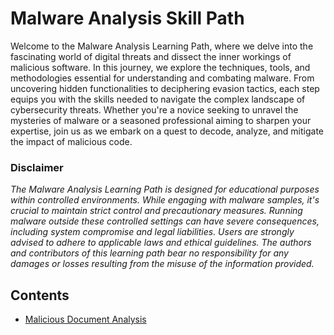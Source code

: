 # Malware Analysis Skill Path

Welcome to the Malware Analysis Learning Path, where we delve into the fascinating world of digital threats and dissect the inner workings of malicious software. In this journey, we explore the techniques, tools, and methodologies essential for understanding and combating malware. From uncovering hidden functionalities to deciphering evasion tactics, each step equips you with the skills needed to navigate the complex landscape of cybersecurity threats. Whether you're a novice seeking to unravel the mysteries of malware or a seasoned professional aiming to sharpen your expertise, join us as we embark on a quest to decode, analyze, and mitigate the impact of malicious code.

### Disclaimer

_The Malware Analysis Learning Path is designed for educational purposes within controlled environments. While engaging with malware samples, it's crucial to maintain strict control and precautionary measures. Running malware outside these controlled settings can have severe consequences, including system compromise and legal liabilities. Users are strongly advised to adhere to applicable laws and ethical guidelines. The authors and contributors of this learning path bear no responsibility for any damages or losses resulting from the misuse of the information provided._

## Contents

- [Malicious Document Analysis](./Modules/Module-6.md)




